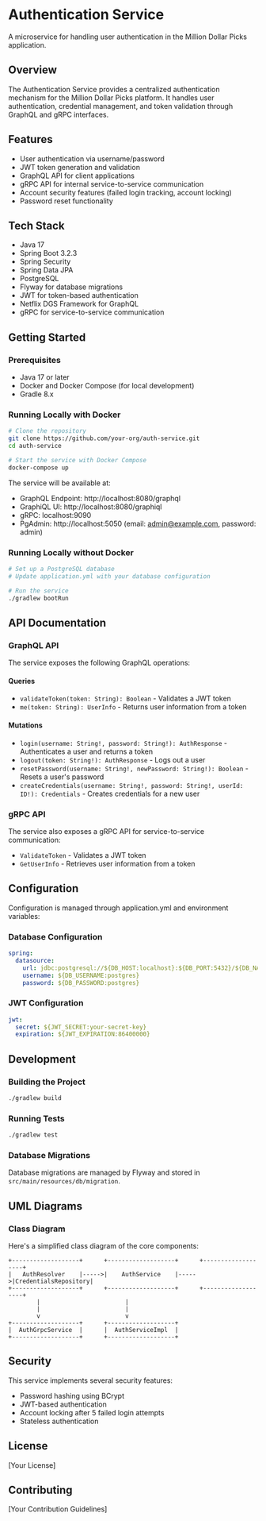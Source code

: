 # Authentication Service

A microservice for handling user authentication in the Million Dollar Picks application.

## Overview

The Authentication Service provides a centralized authentication mechanism for the Million Dollar Picks platform. It handles user authentication, credential management, and token validation through GraphQL and gRPC interfaces.

## Features

- User authentication via username/password
- JWT token generation and validation
- GraphQL API for client applications
- gRPC API for internal service-to-service communication
- Account security features (failed login tracking, account locking)
- Password reset functionality

## Tech Stack

- Java 17
- Spring Boot 3.2.3
- Spring Security
- Spring Data JPA
- PostgreSQL
- Flyway for database migrations
- JWT for token-based authentication
- Netflix DGS Framework for GraphQL
- gRPC for service-to-service communication

## Getting Started

### Prerequisites

- Java 17 or later
- Docker and Docker Compose (for local development)
- Gradle 8.x

### Running Locally with Docker

```bash
# Clone the repository
git clone https://github.com/your-org/auth-service.git
cd auth-service

# Start the service with Docker Compose
docker-compose up
```

The service will be available at:
- GraphQL Endpoint: http://localhost:8080/graphql
- GraphiQL UI: http://localhost:8080/graphiql
- gRPC: localhost:9090
- PgAdmin: http://localhost:5050 (email: admin@example.com, password: admin)

### Running Locally without Docker

```bash
# Set up a PostgreSQL database
# Update application.yml with your database configuration

# Run the service
./gradlew bootRun
```

## API Documentation

### GraphQL API

The service exposes the following GraphQL operations:

#### Queries

- `validateToken(token: String): Boolean` - Validates a JWT token
- `me(token: String): UserInfo` - Returns user information from a token

#### Mutations

- `login(username: String!, password: String!): AuthResponse` - Authenticates a user and returns a token
- `logout(token: String!): AuthResponse` - Logs out a user
- `resetPassword(username: String!, newPassword: String!): Boolean` - Resets a user's password
- `createCredentials(username: String!, password: String!, userId: ID!): Credentials` - Creates credentials for a new user

### gRPC API

The service also exposes a gRPC API for service-to-service communication:

- `ValidateToken` - Validates a JWT token
- `GetUserInfo` - Retrieves user information from a token

## Configuration

Configuration is managed through application.yml and environment variables:

### Database Configuration

```yaml
spring:
  datasource:
    url: jdbc:postgresql://${DB_HOST:localhost}:${DB_PORT:5432}/${DB_NAME:authdb}
    username: ${DB_USERNAME:postgres}
    password: ${DB_PASSWORD:postgres}
```

### JWT Configuration

```yaml
jwt:
  secret: ${JWT_SECRET:your-secret-key}
  expiration: ${JWT_EXPIRATION:86400000}
```

## Development

### Building the Project

```bash
./gradlew build
```

### Running Tests

```bash
./gradlew test
```

### Database Migrations

Database migrations are managed by Flyway and stored in `src/main/resources/db/migration`.

## UML Diagrams

### Class Diagram

Here's a simplified class diagram of the core components:

```
+-------------------+      +-------------------+      +-------------------+
|   AuthResolver    |----->|    AuthService    |----->|CredentialsRepository|
+-------------------+      +-------------------+      +-------------------+
        |                        |
        |                        |
        v                        v
+-------------------+      +-------------------+
|  AuthGrpcService  |      |  AuthServiceImpl  |
+-------------------+      +-------------------+
```

## Security

This service implements several security features:

- Password hashing using BCrypt
- JWT-based authentication
- Account locking after 5 failed login attempts
- Stateless authentication

## License

[Your License]

## Contributing

[Your Contribution Guidelines]